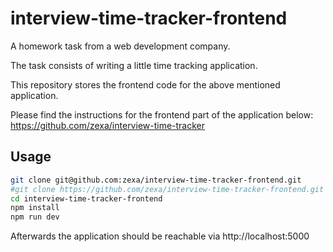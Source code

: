 # interview-time-tracker-frontend
A homework task from a web development company.

The task consists of writing a little time tracking application.

This repository stores the frontend code for the above mentioned application.

Please find the instructions for the frontend part of the application below:
https://github.com/zexa/interview-time-tracker

## Usage
```bash
git clone git@github.com:zexa/interview-time-tracker-frontend.git
#git clone https://github.com/zexa/interview-time-tracker-frontend.git
cd interview-time-tracker-frontend
npm install
npm run dev
```

Afterwards the application should be reachable via http://localhost:5000

